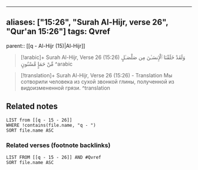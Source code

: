 
---
aliases: ["15:26", "Surah Al-Hijr, verse 26", "Qur'an 15:26"]
tags: Qvref
---

parent:: [[q - Al-Hijr (15)|Al-Hijr]]

> [!arabic]+ Surah Al-Hijr, Verse 26 (15:26)
> <span class="quran-arabic">وَلَقَدْ خَلَقْنَا ٱلْإِنسَـٰنَ مِن صَلْصَـٰلٍ مِّنْ حَمَإٍ مَّسْنُونٍ</span>
^arabic

> [!translation]+ Surah Al-Hijr, Verse 26 (15:26) - Translation
> Мы сотворили человека из сухой звонкой глины, полученной из видоизмененной грязи.
^translation



## Related notes
```dataview
LIST from [[q - 15 - 26]]
WHERE !contains(file.name, "q - ")
SORT file.name ASC
```

### Related verses (footnote backlinks)
```dataview
LIST FROM [[q - 15 - 26]] AND #Qvref
SORT file.name ASC
```

